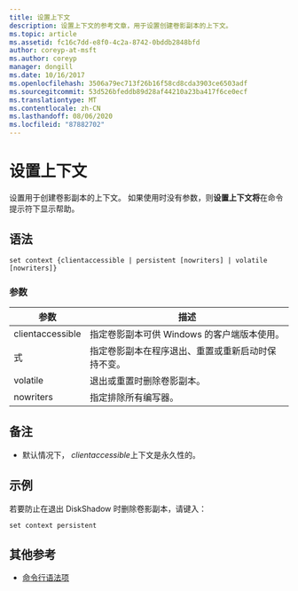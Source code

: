 ```yaml
---
title: 设置上下文
description: 设置上下文的参考文章，用于设置创建卷影副本的上下文。
ms.topic: article
ms.assetid: fc16c7dd-e8f0-4c2a-8742-0bddb2848bfd
author: coreyp-at-msft
ms.author: coreyp
manager: dongill
ms.date: 10/16/2017
ms.openlocfilehash: 3506a79ec713f26b16f58cd8cda3903ce6503adf
ms.sourcegitcommit: 53d526bfeddb89d28af44210a23ba417f6ce0ecf
ms.translationtype: MT
ms.contentlocale: zh-CN
ms.lasthandoff: 08/06/2020
ms.locfileid: "87882702"
---
```

# <a name="set-contex"></a>设置上下文

设置用于创建卷影副本的上下文。 如果使用时没有参数，则**设置上下文将**在命令提示符下显示帮助。



## <a name="syntax"></a>语法

```
set context {clientaccessible | persistent [nowriters] | volatile [nowriters]}
```

### <a name="parameters"></a>参数

|参数|描述|
|---------|-----------|
|clientaccessible|指定卷影副本可供 Windows 的客户端版本使用。|
|式|指定卷影副本在程序退出、重置或重新启动时保持不变。|
|volatile|退出或重置时删除卷影副本。|
|nowriters|指定排除所有编写器。|

## <a name="remarks"></a>备注

-   默认情况下， *clientaccessible*上下文是永久性的。

## <a name="examples"></a>示例

若要防止在退出 DiskShadow 时删除卷影副本，请键入：
```
set context persistent
```

## <a name="additional-references"></a>其他参考

- [命令行语法项](command-line-syntax-key.md)